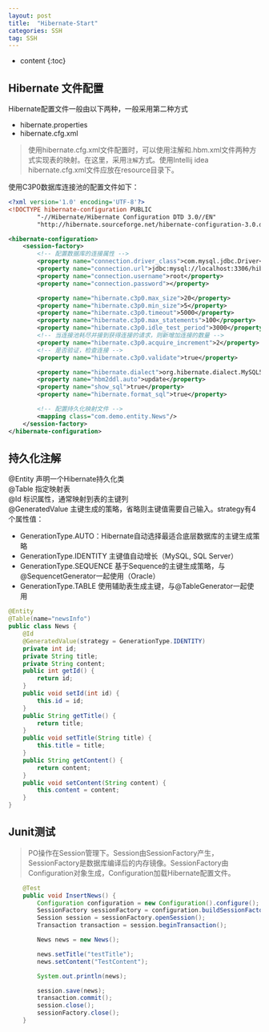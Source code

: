 ```yaml
---
layout: post
title:  "Hibernate-Start"
categories: SSH
tag: SSH
---
```


* content
{:toc}

## Hibernate 文件配置
Hibernate配置文件一般由以下两种，一般采用第二种方式
+ hibernate.properties
+ hibernate.cfg.xml

> 使用hibernate.cfg.xml文件配置时，可以使用注解和.hbm.xml文件两种方式实现表的映射。在这里，采用`注解`方式。使用Intellij idea hibernate.cfg.xml文件应放在resource目录下。   

使用C3P0数据库连接池的配置文件如下：

``` xml
<?xml version='1.0' encoding='UTF-8'?>
<!DOCTYPE hibernate-configuration PUBLIC
        "-//Hibernate/Hibernate Configuration DTD 3.0//EN"
        "http://hibernate.sourceforge.net/hibernate-configuration-3.0.dtd">

<hibernate-configuration>
    <session-factory>
        <!-- 配置数据库的连接属性 -->
        <property name="connection.driver_class">com.mysql.jdbc.Driver</property>
        <property name="connection.url">jdbc:mysql://localhost:3306/hibernate?useUnicode=true&amp;characterEncoding=gb2312</property>
        <property name="connection.username">root</property>
        <property name="connection.password"></property>

        <property name="hibernate.c3p0.max_size">20</property>
        <property name="hibernate.c3p0.min_size">5</property>
        <property name="hibernate.c3p0.timeout">5000</property>
        <property name="hibernate.c3p0.max_statements">100</property>
        <property name="hibernate.c3p0.idle_test_period">3000</property>
        <!-- 当连接池耗尽并接到获得连接的请求，则新增加连接的数量 -->
        <property name="hibernate.c3p0.acquire_increment">2</property>
        <!-- 是否验证，检查连接 -->
        <property name="hibernate.c3p0.validate">true</property>

        <property name="hibernate.dialect">org.hibernate.dialect.MySQL5Dialect</property>
        <property name="hbm2ddl.auto">update</property>
        <property name="show_sql">true</property>
        <property name="hibernate.format_sql">true</property>

        <!-- 配置持久化映射文件 -->
        <mapping class="com.demo.entity.News"/>
    </session-factory>
</hibernate-configuration>
```
## 持久化注解
@Entity 声明一个Hibernate持久化类  
@Table 指定映射表  
@Id 标识属性，通常映射到表的主键列  
@GeneratedValue 主键生成的策略，省略则主键值需要自己输入。strategy有4个属性值：  
+ GenerationType.AUTO：Hibernate自动选择最适合底层数据库的主键生成策略
+ GenerationType.IDENTITY 主键值自动增长（MySQL, SQL Server）
+ GenerationType.SEQUENCE 基于Sequence的主键生成策略，与@SequencetGenerator一起使用（Oracle）
+ GenerationType.TABLE 使用辅助表生成主键，与@TableGenerator一起使用

``` java
@Entity
@Table(name="newsInfo")
public class News {
    @Id
    @GeneratedValue(strategy = GenerationType.IDENTITY)
    private int id;
    private String title;
    private String content;
    public int getId() {
        return id;
    }
    public void setId(int id) {
        this.id = id;
    }
    public String getTitle() {
        return title;
    }
    public void setTitle(String title) {
        this.title = title;
    }
    public String getContent() {
        return content;
    }
    public void setContent(String content) {
        this.content = content;
    }
}
```

## Junit测试
> PO操作在Session管理下。Session由SessionFactory产生，SessionFactory是数据库编译后的内存镜像。SessionFactory由Configuration对象生成，Configuration加载Hibernate配置文件。

``` java
    @Test
    public void InsertNews() {
        Configuration configuration = new Configuration().configure();
        SessionFactory sessionFactory = configuration.buildSessionFactory();
        Session session = sessionFactory.openSession();
        Transaction transaction = session.beginTransaction();

        News news = new News();

        news.setTitle("testTitle");
        news.setContent("TestContent");

        System.out.println(news);

        session.save(news);
        transaction.commit();
        session.close();
        sessionFactory.close();
    }
````












